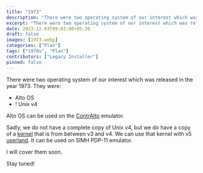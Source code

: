 ```yaml
---
title: "1973"
description: "There were two operating system of our interest which was released in the year 1973. Sadly, we do not have a complete copy of ! Unix v4."
excerpt: "There were two operating system of our interest which was released in the year 1973. Sadly, we do not have a complete copy of ! Unix v4."
date: 2023-12-03T09:03:00+05:30
draft: false
images: [1973.webp]
categories: ["Plan"]
tags: ["1970s", "Plan"]
contributors: ["Legacy Installer"]
pinned: false
---
```


There were two operating system of our interest which was released in the year 1973. They were:

- Alto OS
- ! Unix v4

Alto OS can be used on the [ContrAlto](https://github.com/livingcomputermuseum/ContrAlto) emulator.

Sadly, we do not have a complete copy of Unix v4, but we do have a copy of a [kernel](https://en.wikipedia.org/wiki/Kernel_(operating_system)) that is from between v3 and v4. We can use that kernel with v5 [userland](https://en.wikipedia.org/wiki/User_space). It can be used on SIMH PDP-11 emulator.

I will cover them soon.

Stay tuned!

